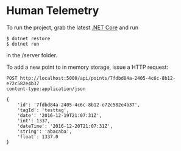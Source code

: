 Human Telemetry
===

To run the project, grab the latest [.NET Core](https://www.microsoft.com/net/core) and run
```
$ dotnet restore
$ dotnet run
```
in the /server folder.

To add a new point to in memory storage, issue a HTTP request:
```
POST http://localhost:5000/api/points/7fdbd84a-2405-4c6c-8b12-e72c582e4b37
content-type:application/json

{
    'id': '7fdbd84a-2405-4c6c-8b12-e72c582e4b37',
    'tagId': 'testtag',
    'date': '2016-12-19T21:07:31Z',
    'int': 1337,
    'dateTime': '2016-12-20T21:07:31Z',
    'string': 'abacaba',
    'float': 1337.0
}
```